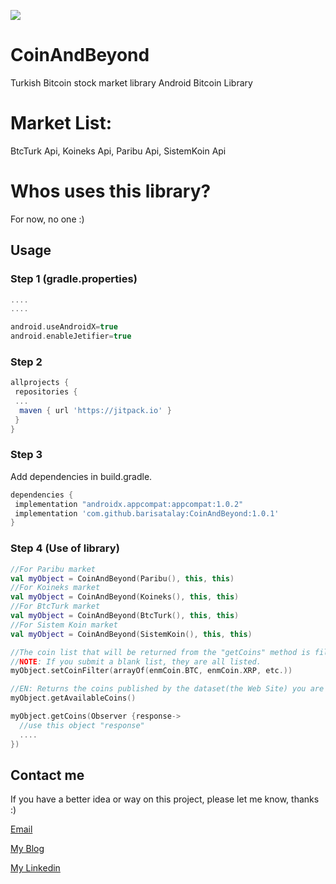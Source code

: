 [![](https://jitpack.io/v/barisatalay/CoinAndBeyond.svg)](https://jitpack.io/#barisatalay/CoinAndBeyond)

# CoinAndBeyond
Turkish Bitcoin stock market library
Android Bitcoin Library

# Market List: 
BtcTurk Api, Koineks Api, Paribu Api, SistemKoin Api

# Whos uses this library?
For now, no one :)

## Usage

### Step 1 (gradle.properties)
```groovy
....
....

android.useAndroidX=true
android.enableJetifier=true
```



### Step 2
```groovy
allprojects {
 repositories {
 ...
  maven { url 'https://jitpack.io' }
 }
}
```
### Step 3

Add dependencies in build.gradle.
```groovy
dependencies {
 implementation "androidx.appcompat:appcompat:1.0.2"
 implementation 'com.github.barisatalay:CoinAndBeyond:1.0.1'
}
```
### Step 4 (Use of library)
```kotlin
//For Paribu market
val myObject = CoinAndBeyond(Paribu(), this, this)
//For Koineks market
val myObject = CoinAndBeyond(Koineks(), this, this)
//For BtcTurk market
val myObject = CoinAndBeyond(BtcTurk(), this, this)
//For Sistem Koin market
val myObject = CoinAndBeyond(SistemKoin(), this, this)

//The coin list that will be returned from the "getCoins" method is filtered according to the list you provided here.
//NOTE: If you submit a blank list, they are all listed.
myObject.setCoinFilter(arrayOf(enmCoin.BTC, enmCoin.XRP, etc.))

//EN: Returns the coins published by the dataset(the Web Site) you are trying to use
myObject.getAvailableCoins()

myObject.getCoins(Observer {response->
  //use this object "response"
  ....
})

```


## Contact me
 If you have a better idea or way on this project, please let me know, thanks :)

[Email](mailto:b.atalay07@hotmail.com)

[My Blog](http://brsatalay.blogspot.com.tr)

[My Linkedin](http://linkedin.com/in/barisatalay07/)
